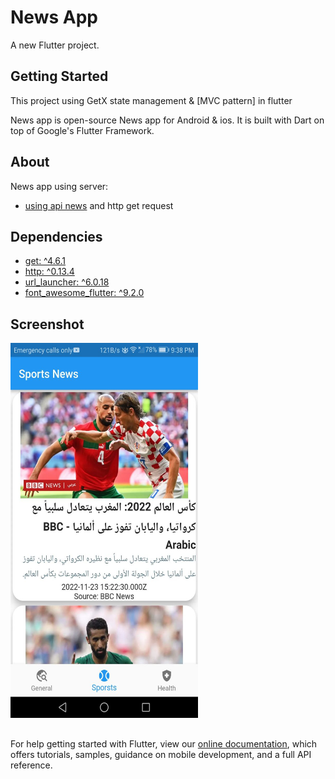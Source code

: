 # News App

A new Flutter project.

## Getting Started

This project using GetX state management & [MVC pattern] in flutter 

News app is open-source News app for Android & ios. It is built with Dart on top of Google's Flutter Framework.

## About
News app using server:  
- [using api news](https://newsapi.org/)
and http get request  

## Dependencies 
- [get: ^4.6.1](https://pub.dev/packages/get)
- [http: ^0.13.4](https://pub.dev/packages/http)
- [url_launcher: ^6.0.18](https://pub.dev/packages/url_launcher)
- [font_awesome_flutter: ^9.2.0](https://pub.dev/packages/font_awesome_flutter)

## Screenshot 
<img src="screenshot.jpg" width="300" height="600"/>

## 
For help getting started with Flutter, view our
[online documentation](https://flutter.dev/docs), which offers tutorials,
samples, guidance on mobile development, and a full API reference.
